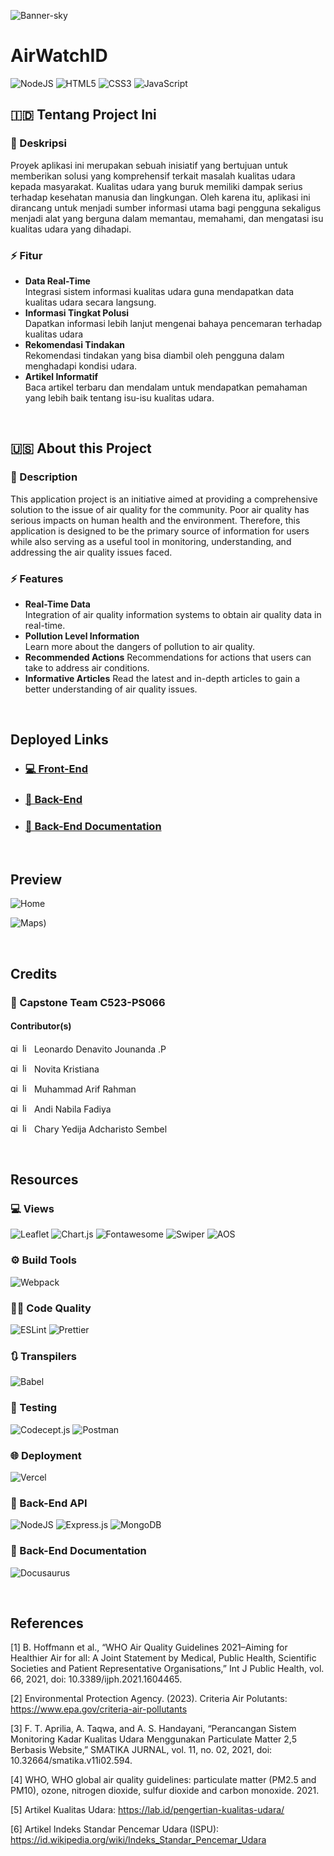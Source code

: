 ![Banner-sky](https://github.com/SoLiDinity/airwatch/assets/127974449/c6f204ca-99fc-4ad0-a2fb-a640a3eb6813)

# AirWatchID
![NodeJS](https://img.shields.io/badge/node.js-6DA55F?style=for-the-badge&logo=node.js&logoColor=white)
![HTML5](https://img.shields.io/badge/html5-%23E34F26.svg?style=for-the-badge&logo=html5&logoColor=white)
![CSS3](https://img.shields.io/badge/css3-%231572B6.svg?style=for-the-badge&logo=css3&logoColor=white)
![JavaScript](https://img.shields.io/badge/javascript-%23323330.svg?style=for-the-badge&logo=javascript&logoColor=%23F7DF1E)

## 🇮🇩 Tentang Project Ini

### 📑 Deskripsi

Proyek aplikasi ini merupakan sebuah inisiatif yang bertujuan untuk memberikan solusi yang komprehensif terkait masalah kualitas udara kepada masyarakat. Kualitas udara yang buruk memiliki dampak serius terhadap kesehatan manusia dan lingkungan. Oleh karena itu, aplikasi ini dirancang untuk menjadi sumber informasi utama bagi pengguna sekaligus menjadi alat yang berguna dalam memantau, memahami, dan mengatasi isu kualitas udara yang dihadapi.  

### ⚡ Fitur

- <strong>Data Real-Time</strong>  
Integrasi sistem informasi kualitas udara guna mendapatkan data kualitas udara secara langsung. 
- <strong>Informasi Tingkat Polusi</strong>  
Dapatkan informasi lebih lanjut mengenai bahaya pencemaran terhadap kualitas udara
- <strong>Rekomendasi Tindakan</strong>  
  Rekomendasi tindakan yang bisa diambil oleh pengguna dalam menghadapi kondisi udara.
- <strong>Artikel Informatif</strong>  
  Baca artikel terbaru dan mendalam untuk mendapatkan pemahaman yang lebih baik tentang isu-isu kualitas udara.

<br>

## 🇺🇸 About this Project

### 📑 Description

This application project is an initiative aimed at providing a comprehensive solution to the issue of air quality for the community. Poor air quality has serious impacts on human health and the environment. Therefore, this application is designed to be the primary source of information for users while also serving as a useful tool in monitoring, understanding, and addressing the air quality issues faced.

### ⚡ Features

- <strong>Real-Time Data</strong>  
Integration of air quality information systems to obtain air quality data in real-time. 
- <strong>Pollution Level Information</strong>  
Learn more about the dangers of pollution to air quality.
- <strong>Recommended Actions</strong>
Recommendations for actions that users can take to address air conditions.
- <strong>Informative Articles</strong>
Read the latest and in-depth articles to gain a better understanding of air quality issues.

<br>

## Deployed Links
- ### [💻 Front-End](https://airwatchid.site)
- ### [💽 Back-End](https://blogs-api.airwatchid.site)
- ### [📃 Back-End Documentation](https://blogs-api-docs.airwatchid.site)

<br>

## Preview

![Home](https://github.com/SoLiDinity/airwatch/assets/127974449/0f892c38-7329-4b10-9880-236d7d4d8646)

![Maps)](https://github.com/SoLiDinity/airwatch/assets/127974449/1f5a6dba-89ec-4dab-b39d-bb4f0461f565)


<br>

## Credits

### 👥 Capstone Team C523-PS066 
#### Contributor(s)
<a href="https://github.com/SoLiDinity" target="_blank" rel="noreferrer"> <img src="https://cdn.worldvectorlogo.com/logos/github-icon-2.svg" alt="github" width="15" height="15"/></a>
<a href="https://www.linkedin.com/in/leonardo-denavito/" target="_blank" rel="noreferrer"> <img src="https://cdn.worldvectorlogo.com/logos/linkedin-icon-3.svg" alt="linkedin" width="15" height="15"/></a>
Leonardo Denavito Jounanda .P  

<a href="https://github.com/KrsNovita2717" target="_blank" rel="noreferrer"> <img src="https://cdn.worldvectorlogo.com/logos/github-icon-2.svg" alt="github" width="15" height="15"/></a>
<a href="https://www.linkedin.com/in/novita-kristiana-9b0679298/" target="_blank" rel="noreferrer"> <img src="https://cdn.worldvectorlogo.com/logos/linkedin-icon-3.svg" alt="linkedin" width="15" height="15"/></a>
Novita Kristiana  

<a href="https://github.com/MuhammadArifRahman" target="_blank" rel="noreferrer"> <img src="https://cdn.worldvectorlogo.com/logos/github-icon-2.svg" alt="github" width="15" height="15"/></a>
<a href="https://www.linkedin.com/in/muhammad-arif-rahman-8422552a3/" target="_blank" rel="noreferrer"> <img src="https://cdn.worldvectorlogo.com/logos/linkedin-icon-3.svg" alt="linkedin" width="15" height="15"/></a>
Muhammad Arif Rahman  

<a href="https://github.com/andinabilafdy" target="_blank" rel="noreferrer"> <img src="https://cdn.worldvectorlogo.com/logos/github-icon-2.svg" alt="github" width="15" height="15"/></a>
<a href="https://www.linkedin.com/in/andi-nabila-fadiya-41b317232/" target="_blank" rel="noreferrer"> <img src="https://cdn.worldvectorlogo.com/logos/linkedin-icon-3.svg" alt="linkedin" width="15" height="15"/></a>
Andi Nabila Fadiya  

<a href="https://github.com/Adkrsto" target="_blank" rel="noreferrer"> <img src="https://cdn.worldvectorlogo.com/logos/github-icon-2.svg" alt="github" width="15" height="15"/></a>
<a href="https://www.linkedin.com/in/chary-sembel-18364a29a/" target="_blank" rel="noreferrer"> <img src="https://cdn.worldvectorlogo.com/logos/linkedin-icon-3.svg" alt="linkedin" width="15" height="15"/></a>
Chary Yedija Adcharisto Sembel 

<br>

## Resources
### 💻 Views
![Leaflet](https://img.shields.io/badge/Leaflet-199900?style=for-the-badge&logo=Leaflet&logoColor=white)
![Chart.js](https://img.shields.io/badge/chart.js-F5788D.svg?style=for-the-badge&logo=chart.js&logoColor=white)
![Fontawesome](https://img.shields.io/badge/Font_Awesome-339AF0?style=for-the-badge&logo=fontawesome&logoColor=white)
![Swiper](https://img.shields.io/badge/Swiper-0080ff?style=for-the-badge&logo=swiper)
![AOS](https://img.shields.io/badge/AOS%20Animate%20On%20Scroll-2b3662?style=for-the-badge)

### ⚙ Build Tools
![Webpack](https://img.shields.io/badge/webpack-%238DD6F9.svg?style=for-the-badge&logo=webpack&logoColor=black)

### 👨‍💻 Code Quality
![ESLint](https://img.shields.io/badge/ESLint-4B3263?style=for-the-badge&logo=eslint&logoColor=white)
![Prettier](https://img.shields.io/badge/prettier-1A2C34?style=for-the-badge&logo=prettier&logoColor=F7BA3E)

### 🔃 Transpilers
![Babel](https://img.shields.io/badge/Babel-F9DC3e?style=for-the-badge&logo=babel&logoColor=black)

### 🧪 Testing
![Codecept.js](https://img.shields.io/badge/codecept%20js-F6E05E?style=for-the-badge&logo=codeceptjs&logoColor=000)
![Postman](https://img.shields.io/badge/Postman-FF6C37?style=for-the-badge&logo=postman&logoColor=white)

### 🌐 Deployment
![Vercel](https://img.shields.io/badge/vercel-%23000000.svg?style=for-the-badge&logo=vercel&logoColor=white)

### 💽 Back-End API
![NodeJS](https://img.shields.io/badge/node.js-6DA55F?style=for-the-badge&logo=node.js&logoColor=white)
![Express.js](https://img.shields.io/badge/express.js-%23404d59.svg?style=for-the-badge&logo=express&logoColor=%2361DAFB)
![MongoDB](https://img.shields.io/badge/MongoDB-%234ea94b.svg?style=for-the-badge&logo=mongodb&logoColor=white)

### 📃 Back-End Documentation
![Docusaurus](https://img.shields.io/badge/Docusaurus-grey?style=for-the-badge&logo=docusaurus)

<br>

## References
[1]	B. Hoffmann et al., “WHO Air Quality Guidelines 2021–Aiming for Healthier Air for all: A Joint Statement by Medical, Public Health, Scientific Societies and Patient Representative Organisations,” Int J Public Health, vol. 66, 2021, doi: 10.3389/ijph.2021.1604465.  

[2]	Environmental Protection Agency. (2023). Criteria Air Polutants: https://www.epa.gov/criteria-air-pollutants  

[3]	 F. T. Aprilia, A. Taqwa, and A. S. Handayani, “Perancangan Sistem Monitoring Kadar Kualitas Udara Menggunakan Particulate Matter 2,5 Berbasis Website,” SMATIKA JURNAL, vol. 11, no. 02, 2021, doi: 10.32664/smatika.v11i02.594.  

[4]	WHO, WHO global air quality guidelines: particulate matter (‎PM2.5 and PM10)‎, ozone, nitrogen dioxide, sulfur dioxide and carbon monoxide. 2021.  

[5] Artikel Kualitas Udara:  https://lab.id/pengertian-kualitas-udara/

[6]	Artikel Indeks Standar Pencemar Udara (ISPU): https://id.wikipedia.org/wiki/Indeks_Standar_Pencemar_Udara
